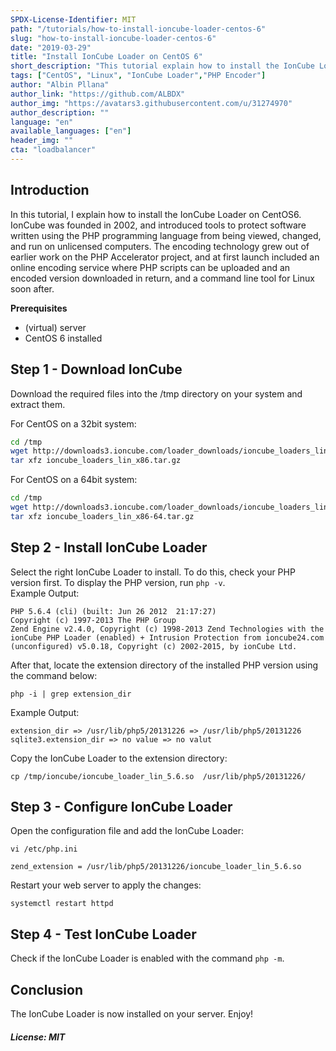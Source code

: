 ```yaml
---
SPDX-License-Identifier: MIT
path: "/tutorials/how-to-install-ioncube-loader-centos-6"
slug: "how-to-install-ioncube-loader-centos-6"
date: "2019-03-29"
title: "Install IonCube Loader on CentOS 6"
short_description: "This tutorial explain how to install the IonCube Loader on CentOS 6"
tags: ["CentOS", "Linux", "IonCube Loader","PHP Encoder"]
author: "Albin Pllana"
author_link: "https://github.com/ALBDX"
author_img: "https://avatars3.githubusercontent.com/u/31274970"
author_description: ""
language: "en"
available_languages: ["en"]
header_img: ""
cta: "loadbalancer"
---
```


## Introduction
In this tutorial, I explain how to install the IonCube Loader on CentOS6.
IonCube was founded in 2002, and introduced tools to protect software written using the PHP programming language from being viewed, changed, and run on unlicensed computers. The encoding technology grew out of earlier work on the PHP Accelerator project, and at first launch included an online encoding service where PHP scripts can be uploaded and an encoded version downloaded in return, and a command line tool for Linux soon after.

**Prerequisites**
- (virtual) server
- CentOS 6 installed

## Step 1 - Download IonCube

Download the required files into the /tmp directory on your system and extract them.

For CentOS on a 32bit system:

```bash
cd /tmp
wget http://downloads3.ioncube.com/loader_downloads/ioncube_loaders_lin_x86.tar.gz
tar xfz ioncube_loaders_lin_x86.tar.gz
```

For CentOS on a 64bit system:

```bash
cd /tmp
wget http://downloads3.ioncube.com/loader_downloads/ioncube_loaders_lin_x86-64.tar.gz
tar xfz ioncube_loaders_lin_x86-64.tar.gz
```

## Step 2 - Install IonCube Loader

Select the right IonCube Loader to install. To do this, check your PHP version first. To display the PHP version, run `php -v`.  
Example Output:

```
PHP 5.6.4 (cli) (built: Jun 26 2012  21:17:27)
Copyright (c) 1997-2013 The PHP Group
Zend Engine v2.4.0, Copyright (c) 1998-2013 Zend Technologies with the ionCube PHP Loader (enabled) + Intrusion Protection from ioncube24.com (unconfigured) v5.0.18, Copyright (c) 2002-2015, by ionCube Ltd.
```

After that, locate the extension directory of the installed PHP version using the command below:

`php -i | grep extension_dir`

Example Output:
```
extension_dir => /usr/lib/php5/20131226 => /usr/lib/php5/20131226
sqlite3.extension_dir => no value => no valut
```

Copy the IonCube Loader to the extension directory:

`cp /tmp/ioncube/ioncube_loader_lin_5.6.so  /usr/lib/php5/20131226/`

## Step 3 - Configure IonCube Loader

Open the configuration file and add the IonCube Loader:

`vi /etc/php.ini`

`zend_extension = /usr/lib/php5/20131226/ioncube_loader_lin_5.6.so`

Restart your web server to apply the changes:

`systemctl restart httpd`

## Step 4 - Test IonCube Loader

Check if the IonCube Loader is enabled with the command `php -m`.

## Conclusion

The IonCube Loader is now installed on your server.
Enjoy!

##### License: MIT

<!---

Contributors's Certificate of Origin

By making a contribution to this project, I certify that:

(a) The contribution was created in whole or in part by me and I have
    the right to submit it under the license indicated in the file; or

(b) The contribution is based upon previous work that, to the best of my
    knowledge, is covered under an appropriate license and I have the
    right under that license to submit that work with modifications,
    whether created in whole or in part by me, under the same license
    (unless I am permitted to submit under a different license), as
    indicated in the file; or

(c) The contribution was provided directly to me by some other person
    who certified (a), (b) or (c) and I have not modified it.

(d) I understand and agree that this project and the contribution are
    public and that a record of the contribution (including all personal
    information I submit with it, including my sign-off) is maintained
    indefinitely and may be redistributed consistent with this project
    or the license(s) involved.

Signed-off-by: Albin Pllana albinnpllanaa@gmail.com

-->
